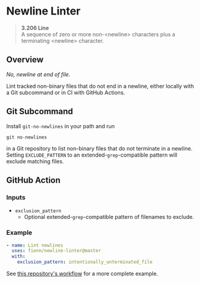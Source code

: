 # Newline Linter

> **3.206 Line**<br>
> A sequence of zero or more non-\<newline\> characters plus a terminating \<newline\> character.

## Overview

_No, newline at end of file._

Lint tracked non-binary files that do not end in a newline, either locally with a Git subcommand or in CI with GitHub Actions.

## Git Subcommand

Install `git-no-newlines` in your path and run
```shell
git no-newlines
```
in a Git repository to list non-binary files that do not terminate in a newline.
Setting `EXCLUDE_PATTERN` to an extended-`grep`-compatible pattern will exclude matching files.

## GitHub Action

### Inputs

* `exclusion_pattern`
    * Optional extended-`grep`-compatible pattern of filenames to exclude.

### Example

```yml
- name: Lint newlines
  uses: fionn/newline-linter@master
  with:
    exclusion_pattern: intentionally_unterminated_file
```

See [this repository's workflow](.github/workflows/main.yml) for a more complete example.
